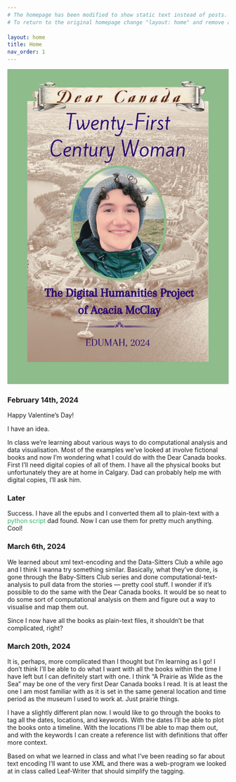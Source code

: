 ```yaml
---
# The homepage has been modified to show static text instead of posts.
# To return to the original homepage change "layout: home" and remove all other content.

layout: home
title: Home
nav_order: 1
---
```

<style>
 a:link {
  color: mediumSeaGreen;
  background-color: transparent;
  text-decoration: none;
}
  a:visited {
  color: darkSeaGreen;
  background-color: transparent;
  text-decoration: none;
}
a:hover {
  color: darkSeaGreen;
  background-color: transparent;
  text-decoration: underline;
}
a:active {
  color: red;
  background-color: transparent;
  text-decoration: underline;
}
</style> 
<img src="/images/Twenty-First Century Woman.jpg"> 

<h3>February 14th, 2024</h3>

<p>Happy Valentine’s Day!</p>

<p>I have an idea.</p>

<p>In class we’re learning about various ways to do computational analysis and data visualisation. Most of the examples we’ve looked at involve fictional books and now I’m wondering what I could do with the Dear Canada books. First I’ll need digital copies of all of them. I have all the physical books but unfortunately they are at home in Calgary. Dad can probably help me with digital copies, I’ll ask him. </p>

<h3>Later</h3>

<p>Success. I have all the epubs and I converted them all to plain-text with a <a href="https://pypi.org/project/epub2txt/">python script</a> dad found. Now I can use them for pretty much anything. Cool!</p>

<h3>March 6th, 2024</h3>

<p>We learned about xml text-encoding and the Data-Sitters Club a while ago and I think I wanna try something similar. Basically, what they’ve done, is gone through the Baby-Sitters Club series and done computational-text-analysis to pull data from the stories — pretty cool stuff. I wonder if it’s possible to do the same with the Dear Canada books. It would be so neat to do some sort of computational analysis on them and figure out a way to visualise and map them out.</p>

<p>Since I now have all the books as plain-text files, it shouldn’t be that complicated, right?</p>

<h3>March 20th, 2024</h3>

<p>It is, perhaps, more complicated than I thought but I’m learning as I go! I don’t think I’ll be able to do what I want with all the books within the time I have left but I can definitely start with one. I think “A Prairie as Wide as the Sea” may be one of the very first Dear Canada books I read. It is at least the one I am most familiar with as it is set in the same general location and time period as the museum I used to work at. Just prairie things.</p>

<p>I have a slightly different plan now. I would like to go through the books to tag all the dates, locations, and keywords. With the dates I’ll be able to plot the books onto a timeline. With the locations I’ll be able to map them out, and with the keywords I can create a reference list with definitions that offer more context.</p>

<p>Based on what we learned in class and what I’ve been reading so far about text encoding I’ll want to use XML and there was a web-program we looked at in class called Leaf-Writer that should simplify the tagging.</p> 
